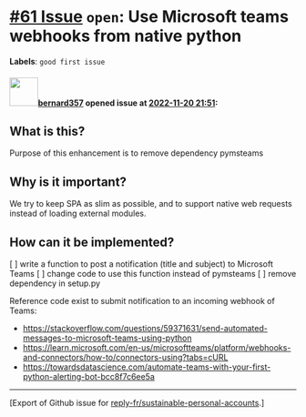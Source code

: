 # [\#61 Issue](https://github.com/reply-fr/sustainable-personal-accounts/issues/61) `open`: Use Microsoft teams webhooks from native python
**Labels**: `good first issue`


#### <img src="https://avatars.githubusercontent.com/u/235078?v=4" width="50">[bernard357](https://github.com/bernard357) opened issue at [2022-11-20 21:51](https://github.com/reply-fr/sustainable-personal-accounts/issues/61):

## What is this?
Purpose of this enhancement is to remove dependency pymsteams

## Why is it important?
We try to keep SPA as slim as possible, and to support native web requests instead of loading external modules.

## How can it be implemented?
[ ] write a function to post a notification (title and subject) to Microsoft Teams
[ ] change code to use this function instead of pymsteams 
[ ] remove dependency in setup.py

Reference code exist to submit notification to an incoming webhook of Teams:
- https://stackoverflow.com/questions/59371631/send-automated-messages-to-microsoft-teams-using-python
- https://learn.microsoft.com/en-us/microsoftteams/platform/webhooks-and-connectors/how-to/connectors-using?tabs=cURL
- https://towardsdatascience.com/automate-teams-with-your-first-python-alerting-bot-bcc8f7c6ee5a




-------------------------------------------------------------------------------



[Export of Github issue for [reply-fr/sustainable-personal-accounts](https://github.com/reply-fr/sustainable-personal-accounts).]
